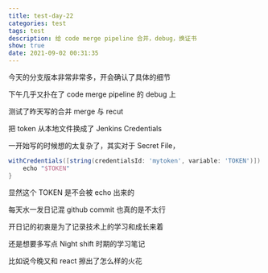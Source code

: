 ```yaml
---
title: test-day-22
categories: test
tags: test
description: 给 code merge pipeline 合并，debug，换证书
show: true
date: 2021-09-02 00:31:35
---
```

今天的分支版本非常非常多，开会确认了具体的细节

下午几乎又扑在了 code merge pipeline 的 debug 上

测试了昨天写的合并 merge 与 recut

把 token 从本地文件换成了 Jenkins Credentials

一开始写的时候想的太复杂了，其实对于 Secret File，

```groovy
withCredentials([string(credentialsId: 'mytoken', variable: 'TOKEN')]) {
    echo "$TOKEN"
}

```
显然这个 TOKEN 是不会被 echo 出来的

每天水一发日记混 github commit 也真的是不太行

开日记的初衷是为了记录技术上的学习和成长来着

还是想要多写点 Night shift 时期的学习笔记

比如说今晚又和 react 擦出了怎么样的火花
